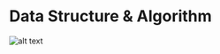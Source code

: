 # Data Structure & Algorithm
![alt text](https://img-9gag-fun.9cache.com/photo/a4RAWE1_460swp.webp)
